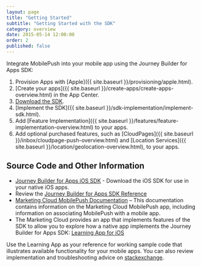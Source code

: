 ```yaml
---
layout: page
title: "Getting Started"
subtitle: "Getting Started with the SDK"
category: overview
date: 2015-05-14 12:00:00
order: 2
published: false
---
```

Integrate MobilePush into your mobile app using the Journey Builder for Apps SDK:

1. Provision Apps with [Apple]({{ site.baseurl }}/provisioning/apple.html).
1. [Create your apps]({{ site.baseurl }}/create-apps/create-apps-overview.html) in the App Center.
1. [Download the SDK]({{codeurl}}).
1. [Implement the SDK]({{ site.baseurl }}/sdk-implementation/implement-sdk.html).
1. Add [Feature Implementation]({{ site.baseurl }}/features/feature-implementation-overview.html) to your apps.
1. Add optional purchased features, such as [CloudPages]({{ site.baseurl }}/inbox/cloudpage-push-overview.html) and [Location Services]({{ site.baseurl }}/location/geolocation-overview.html), to your apps.

## Source Code and Other Information

* <a href="{{codeurl}}" target="_blank">Journey Builder for Apps iOS SDK</a> - Download the iOS SDK for use in your native iOS apps.
* Review the <a href="http://salesforce-marketingcloud.github.io/JB4A-SDK-iOS/appledoc/index.html" target="_blank">Journey Builder for Apps SDK Reference<a/>
* <a href="http://help.exacttarget.com/en/documentation/mobilepush/" target="_blank">Marketing Cloud MobilePush Documentation</a> – This documentation contains information on the Marketing Cloud MobilePush app, including information on associating MobilePush with a mobile app.
* The Marketing Cloud provides an app that implements features of the SDK to allow you to explore how a native app implements the Journey Builder for Apps SDK: <a href="https://github.com/salesforce-marketingcloud/LearningAppIos" target="_blank">Learning App for iOS</a>

Use the Learning App as your reference for working sample code that illustrates available functionality for your mobile apps. You can also review implementation and troubleshooting advice on [stackexchange](https://salesforce.stackexchange.com).
